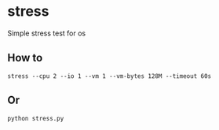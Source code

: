 # stress
Simple stress test for os

## How to
```
stress --cpu 2 --io 1 --vm 1 --vm-bytes 128M --timeout 60s
```

## Or
```
python stress.py
```
